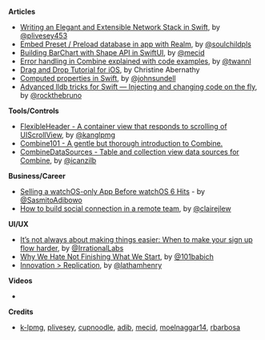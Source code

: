 
**Articles**

* [Writing an Elegant and Extensible Network Stack in Swift](https://medium.com/@peterlivesey/writing-an-elegant-and-extensible-network-stack-in-swift-e2f5d9ab3ea9), by  [@plivesey453](https://twitter.com/plivesey453)
* [Embed Preset / Preload database in app with Realm](https://fluffy.es/preload-database-in-app-using-realm/), by  [@soulchildpls](https://twitter.com/soulchildpls)
* [Building BarChart with Shape API in SwiftUI](https://mecid.github.io/2019/08/14/building-barchart-with-shape-api-in-swiftui/), by [@mecid](https://twitter.com/mecid)
* [Error handling in Combine explained with code examples](https://www.avanderlee.com/swift/combine-error-handling), by [@twannl](https://twitter.com/twannl)
* [Drag and Drop Tutorial for iOS](https://www.raywenderlich.com/3121851-drag-and-drop-tutorial-for-ios), by Christine Abernathy
* [Computed properties in Swift](https://www.swiftbysundell.com/posts/computed-properties-in-swift), by [@johnsundell](https://twitter.com/johnsundell)
* [Advanced lldb tricks for Swift — Injecting and changing code on the fly](https://medium.com/swift2go/advanced-lldb-tricks-for-swift-injecting-and-changing-code-on-the-fly-feaf25c74ab0), by [@rockthebruno](https://twitter.com/rockthebruno)

**Tools/Controls**

* [FlexibleHeader - A container view that responds to scrolling of UIScrollView](https://github.com/k-lpmg/FlexibleHeader), by [@kanglpmg](https://twitter.com/kanglpmg)
* [Combine101 - A gentle but thorough introduction to Combine.](https://github.com/learncombine/Combine101)
* [CombineDataSources - Table and collection view data sources for Combine](https://github.com/combineopensource/CombineDataSources), by [@icanzilb](https://twitter.com/icanzilb)

**Business/Career**

* [Selling a watchOS-only App Before watchOS 6 Hits](https://cutecoder.org/business/watch-in-app-purchase/) - by [@SasmitoAdibowo](https://twitter.com/SasmitoAdibowo)
* [How to build social connection in a remote team](https://m.signalvnoise.com/how-to-build-social-connection-in-a-remote-team/), by [@clairejlew](https://twitter.com/clairejlew)

**UI/UX**

* [It’s not always about making things easier: When to make your sign up flow harder](https://medium.com/behavioral-economics-1/its-not-always-about-making-things-easier-when-to-make-your-sign-up-flow-harder-d7beced800ca), by [@IrrationalLabs](https://twitter.com/IrrationalLabs)
* [Why We Hate Not Finishing What We Start](https://uxplanet.org/zeigarnik-effect-and-its-role-in-user-experience-632a3a5b17f5), by [@101babich](https://twitter.com/101babich)
* [Innovation > Replication](https://uxplanet.org/innovation-replication-2d99b9713a95), by [@lathamhenry](https://twitter.com/lathamhenry)

**Videos**

*

**Credits**

* [k-lpmg](https://github.com/k-lpmg), [plivesey](https://github.com/plivesey), [cupnoodle](https://github.com/cupnoodle), [adib](https://github.com/adib), [mecid](https://github.com/mecid), [moelnaggar14](https://github.com/MoElnaggar14), [rbarbosa](https://github.com/rbarbosa)
